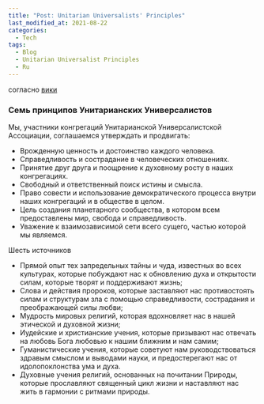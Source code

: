 ```yaml
---
title: "Post: Unitarian Universalists' Principles"
last_modified_at: 2021-08-22
categories:
  - Tech
tags:
  - Blog
  - Unitarian Universalist Principles
  - Ru 
---
```

согласно [вики](https://ru.wikipedia.org/wiki/%D0%A3%D0%BD%D0%B8%D1%82%D0%B0%D1%80%D0%B8%D0%B0%D0%BD%D1%81%D0%BA%D0%B8%D0%B9_%D1%83%D0%BD%D0%B8%D0%B2%D0%B5%D1%80%D1%81%D0%B0%D0%BB%D0%B8%D0%B7%D0%BC)

### Семь принципов Унитарианских Универсалистов
Мы, участники конгрегаций Унитарианской Универсалистской Ассоциации, соглашаемся утверждать и продвигать:
- Врожденную ценность и достоинство каждого человека. 
- Справедливость и сострадание в человеческих отношениях.
- Принятие друг друга и поощрение к духовному росту в наших конгрегациях. 
- Свободный и ответственный поиск истины и смысла. 
- Право совести и использование демократического процесса внутри наших конгрегаций и в обществе в целом. 
- Цель создания планетарного сообщества, в котором всем предоставлены мир, свобода и справедливость. 
- Уважение к взаимозависимой сети всего сущего, частью которой мы являемся. 

Шесть источников
- Прямой опыт тех запредельных тайны и чуда, известных во всех культурах, которые побуждают нас к обновлению духа и открытости силам, которые творят и поддерживают жизнь;
- Слова и действия пророков, которые заставляют нас противостоять силам и структурам зла с помощью справедливости, сострадания и преображающей силы любви;
- Мудрость мировых религий, которая вдохновляет нас в нашей этической и духовной жизни;
- Иудейские и христианские учения, которые призывают нас отвечать на любовь Бога любовью к нашим ближним и нам самим;
- Гуманистические учения, которые советуют нам руководствоваться здравым смыслом и выводами науки, и предостерегают нас от идолопоклонства ума и духа.
- Духовные учения религий, основанных на почитании Природы, которые прославляют священный цикл жизни и наставляют нас жить в гармонии с ритмами природы. 
